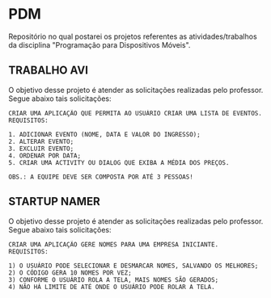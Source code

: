 # PDM
Repositório no qual postarei os projetos referentes as atividades/trabalhos da disciplina "Programação para Dispositivos Móveis".

## TRABALHO AVI
O objetivo desse projeto é atender as solicitações realizadas pelo professor. Segue abaixo tais solicitações:
```
CRIAR UMA APLICAÇÃO QUE PERMITA AO USUÁRIO CRIAR UMA LISTA DE EVENTOS.
REQUISITOS:

1. ADICIONAR EVENTO (NOME, DATA E VALOR DO INGRESSO);
2. ALTERAR EVENTO;
3. EXCLUIR EVENTO;
4. ORDENAR POR DATA;
5. CRIAR UMA ACTIVITY OU DIALOG QUE EXIBA A MÉDIA DOS PREÇOS.

OBS.: A EQUIPE DEVE SER COMPOSTA POR ATÉ 3 PESSOAS!
```

## STARTUP NAMER
O objetivo desse projeto é atender as solicitações realizadas pelo professor. Segue abaixo tais solicitações:
```
CRIAR UMA APLICAÇÃO GERE NOMES PARA UMA EMPRESA INICIANTE.
REQUISITOS:

1) O USUÁRIO PODE SELECIONAR E DESMARCAR NOMES, SALVANDO OS MELHORES;
2) O CÓDIGO GERA 10 NOMES POR VEZ;
3) CONFORME O USUÁRIO ROLA A TELA, MAIS NOMES SÃO GERADOS;
4) NÃO HÁ LIMITE DE ATÉ ONDE O USUÁRIO PODE ROLAR A TELA.
